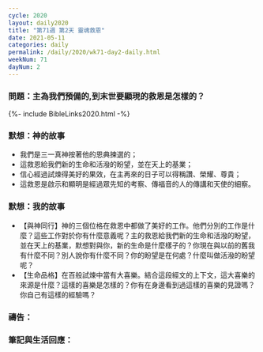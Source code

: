 ```yaml
---
cycle: 2020
layout: daily2020
title: "第71週 第2天 靈魂救恩"
date: 2021-05-11
categories: daily
permalink: /daily/2020/wk71-day2-daily.html
weekNum: 71
dayNum: 2
---
```


### 問題：主為我們預備的,到末世要顯現的救恩是怎樣的？

{%- include BibleLinks2020.html -%}

### 默想：神的故事 
+ 我們是三一真神按著他的恩典揀選的；
+ 這救恩給我們新的生命和活潑的盼望，並在天上的基業；
+ 信心經過試煉得美好的果效，在主再來的日子可以得稱讚、榮耀、尊貴；
+ 這救恩是啟示和顯明是經過眾先知的考察、傳福音的人的傳講和天使的細察。

### 默想：我的故事
+ 【與神同行】神的三個位格在救恩中都做了美好的工作。他們分別的工作是什麼？這些工作對於你有什麼意義呢？主的救恩給我們新的生命和活潑的盼望，並在天上的基業，默想對與你，新的生命是什麼樣子的？你現在與以前的舊我有什麼不同？別人說你有什麼不同？你的盼望是在何處？什麼叫做活潑的盼望呢？
+ 【生命品格】在百般試煉中當有大喜樂。結合這段經文的上下文，這大喜樂的來源是什麼？這樣的喜樂是怎樣的？你有在身邊看到過這樣的喜樂的見證嗎？你自己有這樣的經驗嗎？

### 禱告：

### 筆記與生活回應：
